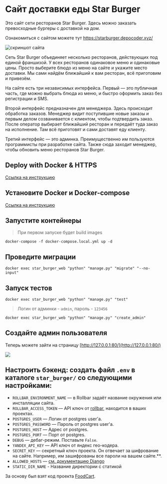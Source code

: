 # Сайт доставки еды Star Burger

Это сайт сети ресторанов Star Burger. Здесь можно заказать превосходные бургеры с доставкой на дом.

Ознакомиться с сайтом можете тут https://starburger.depocoder.xyz/

![скриншот сайта](https://i.imgur.com/wBAHlDb.png)


Сеть Star Burger объединяет несколько ресторанов, действующих под единой франшизой. У всех ресторанов одинаковое меню и одинаковые цены. Просто выберите блюдо из меню на сайте и укажите место доставки. Мы сами найдём ближайший к вам ресторан, всё приготовим и привезём.

На сайте есть три независимых интерфейса. Первый — это публичная часть, где можно выбрать блюда из меню, и быстро оформить заказ без регистрации и SMS.

Второй интерфейс предназначен для менеджера. Здесь происходит обработка заказов. Менеджер видит поступившие новые заказы и первым делом созванивается с клиентом, чтобы подтвердить заказ. После оператор выбирает ближайший ресторан и передаёт туда заказ на исполнение. Там всё приготовят и сами доставят еду клиенту.

Третий интерфейс — это админка. Преимущественно им пользуются программисты при разработке сайта. Также сюда заходит менеджер, чтобы обновить меню ресторанов Star Burger.

## Deploy with Docker & HTTPS

[Ссылка на инструкцию](https://github.com/depocoder/star-burger/blob/main/DOCKER_DEPLOY_README.md)

## Установите Docker и Docker-compose

[Ссылка на инструкцию](https://www.howtogeek.com/devops/how-to-install-docker-and-docker-compose-on-linux/)

## Запустите контейнеры
> При первом запуске будет build images
```shell
docker-compose -f docker-compose.local.yml up -d
```

## Проведите миграции
```shell
docker exec star_burger_web "python" "manage.py" "migrate" "--no-input"
```

## Запуск тестов
```shell
docker exec star_burger_web "python" "manage.py" "test"
```

> Логин от админки - `admin`, пароль - `123456` 
```shell
docker exec star_burger_web "python" "manage.py" "create_admin"
```

## Cоздайте админ пользователя

Теперь можете зайти на страницу  [http://127.0.0.1:80/](http://127.0.0.1:80/)

![](https://i.imgur.com/AOP6G4c.png)

## Настроить бэкенд: создать файл `.env` в каталоге `star_burger/` со следующими настройками:

- `ROLLBAR_ENVIRONMENT_NAME` — в Rollbar задаёт название окружения или инсталляции сайта.
- `ROLLBAR_ACCESS_TOKEN` — API ключ от [rollbar](https://rollbar.com/), находится в ваших проектах.
- `POSTGRES_USER` — Логин от postgres user'а.
- `POSTGRES_PASSWORD` — Пароль от postgres user'а.
- `POSTGRES_HOST` — Адрес от postgres.
- `POSTGRES_PORT` — Порт от postgres.
- `DEBUG` — дебаг-режим. Поставьте `False`.
- `YANDEX_API_KEY` — API ключ от яндекс гео-кодера.
- `SECRET_KEY` — секретный ключ проекта. Он отвечает за шифрование на сайте. Например, им зашифрованы все пароли на вашем сайте.**.
- `ALLOWED_HOSTS` — [см. документацию Django](https://docs.djangoproject.com/en/3.1/ref/settings/#allowed-hosts)
- `STATIC_DIR_NAME` - Название директории с статикой

За основу был взят код проекта [FoodCart](https://github.com/Saibharath79/FoodCart).
